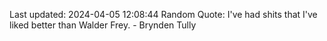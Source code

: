 Last updated: 2024-04-05 12:08:44
Random Quote: I've had shits that I've liked better than Walder Frey.  -  Brynden Tully